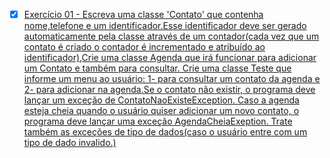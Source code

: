 
- [X] [Exercício 01 - Escreva uma classe 'Contato' que contenha nome,telefone e um identificador.Esse identificador deve ser gerado automaticamente pela classe através de um contador(cada vez que um contato é criado o contador é incrementado e atribuído ao identificador),Crie uma classe Agenda que irá funcionar para adicionar um Contato e também para consultar. Crie uma classe Teste que informe um menu ao usuário: 1- para consultar um contato da agenda e 2- para adicionar na agenda.Se o contato não existir, o programa deve lançar um exceção de ContatoNaoExisteException. Caso a agenda esteja cheia quando o usuário quiser adicionar um novo contato, o programa deve lançar uma exceção AgendaCheiaExeption. Trate também as exceções de tipo de dados(caso o usuário entre com um tipo de dado invalido.)]()
 
